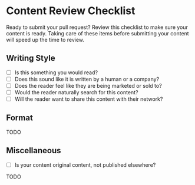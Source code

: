 # Content Review Checklist

Ready to submit your pull request? Review this checklist to make sure your content is ready. Taking care of these items before submitting your content will speed up the time to review.

## Writing Style

- [ ] Is this something you would read?
- [ ] Does this sound like it is written by a human or a company?
- [ ] Does the reader feel like they are being marketed or sold to?
- [ ] Would the reader naturally search for this content?
- [ ] Will the reader want to share this content with their network?

## Format

TODO

## Miscellaneous

- [ ] Is your content original content, not published elsewhere?

TODO

